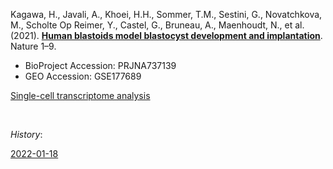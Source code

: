 Kagawa, H., Javali, A., Khoei, H.H., Sommer, T.M., Sestini, G., Novatchkova, M., Scholte Op Reimer, Y., Castel, G., Bruneau, A., Maenhoudt, N., et al. (2021). **[Human blastoids model blastocyst development and implantation](https://doi.org/10.1038/s41586-021-04267-8)**. Nature 1–9.


- BioProject Accession: PRJNA737139
- GEO Accession: GSE177689


[Single-cell transcriptome analysis](https://jlduan.github.io/replica/s41586-021-04267-8/notebooks/analyze.html)


<br>


*History*:


[2022-01-18](https://jlduan.github.io/replica/s41586-021-04267-8/notebooks/analyze_2022-01-18.html)
